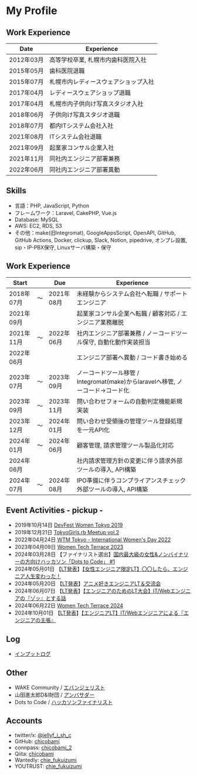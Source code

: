 # My Profile

## Work Experience
| Date       | Experience |
|------------|------------|
| 2012年03月 | 高等学校卒業, 札幌市内歯科医院入社 |
| 2015年05月 | 歯科医院退職 |
| 2015年07月 | 札幌市内レディースウェアショップ入社 |
| 2017年04月 | レディースウェアショップ退職 |
| 2017年04月 | 札幌市内子供向け写真スタジオ入社 |
| 2018年06月 | 子供向け写真スタジオ退職 |
| 2018年07月 | 都内ITシステム会社入社 |
| 2021年08月 | ITシステム会社退職 |
| 2021年09月 | 起業家コンサル企業入社 |
| 2021年11月 | 同社内エンジニア部署兼務 |
| 2022年06月 | 同社内エンジニア部署異動 |

## Skills
- 言語：PHP, JavaScript, Python
- フレームワーク：Laravel, CakePHP, Vue.js
- Database: MySQL
- AWS: EC2, RDS, S3
- その他：make(旧Integromat), GoogleAppsScript, OpenAPI, GitHub, GitHub Actions, Docker, clickup, Slack, Notion, pipedrive, オンプレ設置, sip・IP-PBX保守, Linuxサーバ構築・保守

## Work Experience
| Start      |            | Due        | Experience |
|------------|------------|------------|------------|
| 2018年07月 | 〜 | 2021年08月 | 未経験からシステム会社へ転職 / サポートエンジニア |
| 2021年09月 |  |  | 起業家コンサル企業へ転職 / 顧客対応 / エンジニア業務離脱 |
| 2021年11月 | 〜 | 2022年06月 | 社内エンジニア部署兼務 / ノーコードツール保守, 自動化動作実装担当 |
| 2022年06月 |  |  | エンジニア部署へ異動 / コード書き始める |
| 2023年07月 | 〜 | 2023年09月 | ノーコードツール移管 / Integromat(make)からlaravelへ移管, ノーコード→コード化 |
| 2023年09月 | 〜 | 2023年11月 | 問い合わせフォームの自動判定機能新規実装 |
| 2023年12月 | 〜 | 2024年01月 | 問い合わせ受領後の管理ツール登録処理を一元API化 |
| 2024年01月 | 〜 | 2024年06月 | 顧客管理, 請求管理ツール製品化対応 |
| 2024年06月 |  |  | 社内請求管理方針の変更に伴う請求外部ツールの導入, API構築 |
| 2024年07月 | 〜 | 2024年08月 | IPO準備に伴うコンプライアンスチェック外部ツールの導入, API構築 |

## Event Activities - pickup -
- 2019年10月14日 [DevFest Women Tokyo 2019](https://devfestwomen2019.peatix.com/)
- 2019年12月21日 [TokyoGirls.rb Meetup vol.2](https://techplay.jp/event/759089)
- 2022年04月24日 [WTM Tokyo - International Women's Day 2022](https://wtm-tokyo.connpass.com/event/241705/)
- 2023年04月09日 [Women Tech Terrace 2023](https://cyberagent.connpass.com/event/276834/)
- 2024年03月28日 【ファイナリスト選出】[国内最大級の女性&ノンバイナリーの方向けハッカソン「Dots to Code」 #1](https://dotstocode0329.peatix.com/)
- 2024年05月01日 【[LT発表](https://www.docswell.com/s/chicobami/ZW1P6Y-2024-05-15-175002)】[【女性エンジニア限定LT】〇〇したら、エンジニア人生変わった！](https://sister.connpass.com/event/315872/)
- 2024年05月20日 【[LT発表](https://www.docswell.com/s/chicobami/5M1MM2-2024-05-21-095343)】[アニメ好きエンジニアLT＆交流会](https://aegis.connpass.com/event/316802/)
- 2024年06月07日 【[LT発表](https://www.docswell.com/s/chicobami/Z1JPNV-2024-06-11-125508)】[【エンジニアのためのLT大会】IT/Webエンジニアの『ゾッ』とする話](https://sister.connpass.com/event/319897/)
- 2024年06月22日 [Women Tech Terrace 2024](https://cyberagent.connpass.com/event/319061/)
- 2024年10月01日 【[LT発表](https://www.docswell.com/s/chicobami/Z4VYJ1-2024-10-01-201244)】[【エンジニアLT】IT/Webエンジニアによる『エンジニアの主張』](https://wake-career.connpass.com/event/330547/)

## Log
- [インプットログ](https://wake-career.jp/input-log/1i2bit28bd9)

## Other
- WAKE Community / [エバンジェリスト](https://note.com/bgrass/n/n1c832e42f2c7)
- 山田進太郎D&I財団 / [アンバサダー](https://www.shinfdn.org/)
- Dots to Code / [ハッカソンファイナリスト](https://dotstocode.studio.site/)

## Accounts
- twitter/x: [@jellyf_i_sh_c](https://x.com/jellyf_i_sh_c)
- GitHub: [chicobami](https://github.com/chicobami)
- connpass: [chicobami_2](https://connpass.com/user/chicobami_2/)
- Qiita: [chicobami](https://qiita.com/chicobami)
- Wantedly: [chie_fukuizumi](https://www.wantedly.com/id/chie_fukuizumi)
- YOUTRUST: [chie_fukuizumi](https://youtrust.jp/users/06e031b0ebf456c22b34443101ebb6b5)

